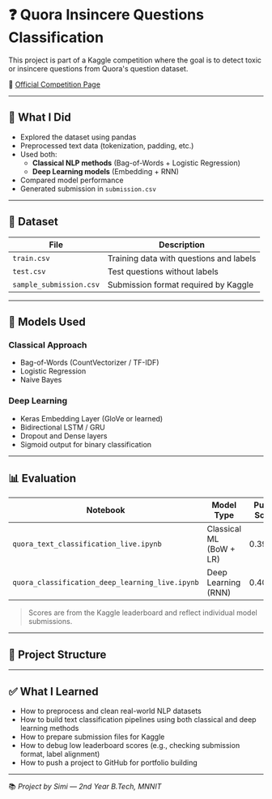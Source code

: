 # ❓ Quora Insincere Questions Classification

This project is part of a Kaggle competition where the goal is to detect toxic or insincere questions from Quora's question dataset.

🔗 [Official Competition Page](https://www.kaggle.com/competitions/quora-insincere-questions-classification)

---

## 📌 What I Did

- Explored the dataset using pandas
- Preprocessed text data (tokenization, padding, etc.)
- Used both:
  - **Classical NLP methods** (Bag-of-Words + Logistic Regression)
  - **Deep Learning models** (Embedding + RNN)
- Compared model performance
- Generated submission in `submission.csv`

---

## 🧪 Dataset

| File | Description |
|------|-------------|
| `train.csv` | Training data with questions and labels |
| `test.csv` | Test questions without labels |
| `sample_submission.csv` | Submission format required by Kaggle |

---

## 🧠 Models Used

### Classical Approach
- Bag-of-Words (CountVectorizer / TF-IDF)
- Logistic Regression
- Naive Bayes

### Deep Learning
- Keras Embedding Layer (GloVe or learned)
- Bidirectional LSTM / GRU
- Dropout and Dense layers
- Sigmoid output for binary classification

---

## 📊 Evaluation

| Notebook | Model Type        | Public Score | Private Score |
|----------|-------------------|--------------|---------------|
| `quora_text_classification_live.ipynb` | Classical ML (BoW + LR) | 0.39729 | **0.39729** |
| `quora_classification_deep_learning_live.ipynb` | Deep Learning (RNN) | 0.40849 | **0.41828** |

> Scores are from the Kaggle leaderboard and reflect individual model submissions.

---

## 📂 Project Structure

---

## ✅ What I Learned

- How to preprocess and clean real-world NLP datasets
- How to build text classification pipelines using both classical and deep learning methods
- How to prepare submission files for Kaggle
- How to debug low leaderboard scores (e.g., checking submission format, label alignment)
- How to push a project to GitHub for portfolio building

---

📚 *Project by Simi — 2nd Year B.Tech, MNNIT*

